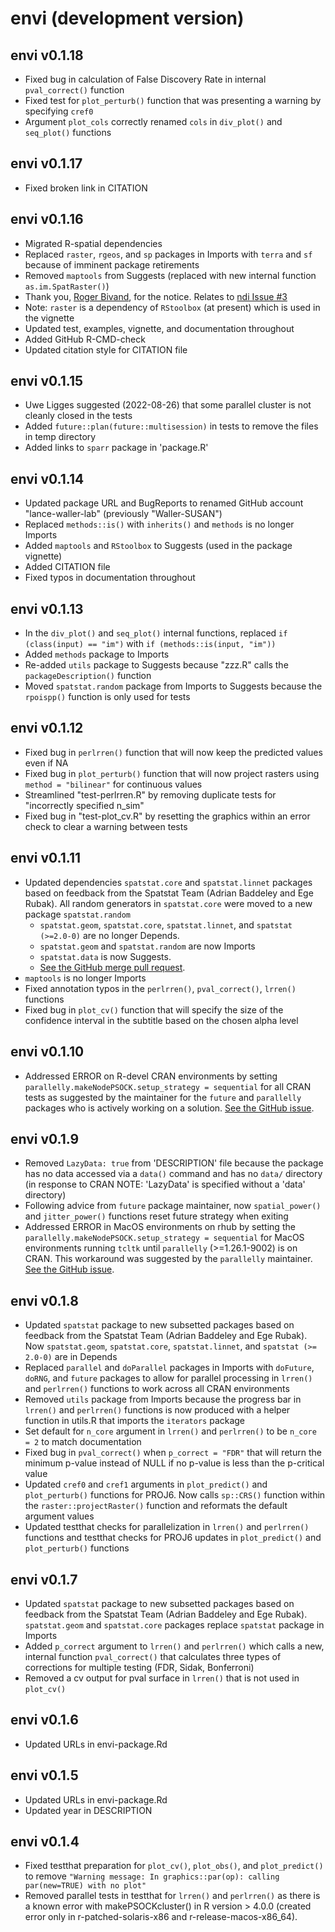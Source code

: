 # envi (development version)

## envi v0.1.18
* Fixed bug in calculation of False Discovery Rate in internal `pval_correct()` function
* Fixed test for `plot_perturb()` function that was presenting a warning by specifying `cref0`
* Argument `plot_cols` correctly renamed `cols` in `div_plot()` and `seq_plot()` functions

## envi v0.1.17
* Fixed broken link in CITATION

## envi v0.1.16
* Migrated R-spatial dependencies
* Replaced `raster`, `rgeos`, and `sp` packages in Imports with `terra` and `sf` because of imminent package retirements
* Removed `maptools` from Suggests (replaced with new internal function `as.im.SpatRaster()`)
* Thank you, [Roger Bivand](https://github.com/rsbivand), for the notice. Relates to [ndi Issue #3](https://github.com/lance-waller-lab/envi/issues/3)
* Note: `raster` is a dependency of `RStoolbox` (at present) which is used in the vignette
* Updated test, examples, vignette, and documentation throughout
* Added GitHub R-CMD-check
* Updated citation style for CITATION file

## envi v0.1.15
* Uwe Ligges suggested (2022-08-26) that some parallel cluster is not cleanly closed in the tests
* Added `future::plan(future::multisession)` in tests to remove the files in temp directory
* Added links to `sparr` package in 'package.R'

## envi v0.1.14
* Updated package URL and BugReports to renamed GitHub account "lance-waller-lab" (previously "Waller-SUSAN")
* Replaced `methods::is()` with `inherits()` and `methods` is no longer Imports
* Added `maptools` and `RStoolbox` to Suggests (used in the package vignette)
* Added CITATION file
* Fixed typos in documentation throughout

## envi v0.1.13
* In the `div_plot()` and `seq_plot()` internal functions, replaced `if (class(input) == "im")` with `if (methods::is(input, "im"))`
* Added `methods` package to Imports
* Re-added `utils` package to Suggests because "zzz.R" calls the `packageDescription()` function
* Moved `spatstat.random` package from Imports to Suggests because the `rpoispp()` function is only used for tests

## envi v0.1.12
* Fixed bug in `perlrren()` function that will now keep the predicted values even if NA
* Fixed bug in `plot_perturb()` function that will now project rasters using `method = "bilinear"` for continuous values
* Streamlined "test-perlrren.R" by removing duplicate tests for "incorrectly specified n_sim"
* Fixed bug in "test-plot_cv.R" by resetting the graphics within an error check to clear a warning between tests

## envi v0.1.11
* Updated dependencies `spatstat.core` and `spatstat.linnet` packages based on feedback from the Spatstat Team (Adrian Baddeley and Ege Rubak). All random generators in `spatstat.core` were moved to a new package `spatstat.random`
  * `spatstat.geom`, `spatstat.core`, `spatstat.linnet`, and `spatstat (>=2.0-0)` are no longer Depends.
  * `spatstat.geom` and `spatstat.random` are now Imports
  * `spatstat.data` is now Suggests.
  * [See the GitHub merge pull request](https://github.com/lance-waller-lab/envi/pull/2/commits/34b67d8a66151f609cafe4a72de39e382abe7f07).
* `maptools` is no longer Imports
* Fixed annotation typos in the `perlrren()`, `pval_correct()`, `lrren()` functions
* Fixed bug in `plot_cv()` function that will specify the size of the confidence interval in the subtitle based on the chosen alpha level

## envi v0.1.10
* Addressed ERROR on R-devel CRAN environments by setting `parallelly.makeNodePSOCK.setup_strategy = sequential` for all CRAN tests as suggested by the maintainer for the `future` and `parallelly` packages who is actively working on a solution. [See the GitHub issue](https://github.com/HenrikBengtsson/parallelly/issues/65).

## envi v0.1.9
* Removed `LazyData: true` from 'DESCRIPTION' file because the package has no data accessed via a `data()` command and has no `data/` directory (in response to CRAN NOTE: 'LazyData' is specified without a 'data' directory)
* Following advice from `future` package maintainer, now `spatial_power()` and `jitter_power()` functions reset future strategy when exiting
* Addressed ERROR in MacOS environments on rhub by setting the `parallelly.makeNodePSOCK.setup_strategy = sequential` for MacOS environments running `tcltk` until `parallelly` (>=1.26.1-9002) is on CRAN. This workaround was suggested by the `parallelly` maintainer. [See the GitHub issue](https://github.com/HenrikBengtsson/parallelly/issues/62#issuecomment-880665390).

## envi v0.1.8
* Updated `spatstat` package to new subsetted packages based on feedback from the Spatstat Team (Adrian Baddeley and Ege Rubak). Now `spatstat.geom`, `spatstat.core`, `spatstat.linnet`, and `spatstat (>= 2.0-0)` are in Depends
* Replaced `parallel` and `doParallel` packages in Imports with `doFuture`, `doRNG`, and `future` packages to allow for parallel processing in `lrren()` and `perlrren()` functions to work across all CRAN environments
* Removed `utils` package from Imports because the progress bar in `lrren()` and `perlrren()` functions is now produced with a helper function in utils.R that imports the `iterators` package
* Set default for `n_core` argument in `lrren()` and `perlrren()` to be `n_core = 2` to match documentation
* Fixed bug in `pval_correct()` when `p_correct = "FDR"` that will return the minimum p-value instead of NULL if no p-value is less than the p-critical value
* Updated `cref0` and `cref1` arguments in `plot_predict()` and `plot_perturb()` functions for PROJ6. Now calls `sp::CRS()` function within the `raster::projectRaster()` function and reformats the default argument values
* Updated testthat checks for parallelization in `lrren()` and `perlrren()` functions and testthat checks for PROJ6 updates in `plot_predict()` and `plot_perturb()` functions

## envi v0.1.7
* Updated `spatstat` package to new subsetted packages based on feedback from the Spatstat Team (Adrian Baddeley and Ege Rubak). `spatstat.geom` and `spatstat.core` packages replace `spatstat` package in Imports
* Added `p_correct` argument to `lrren()` and `perlrren()` which calls a new, internal function `pval_correct()` that calculates three types of corrections for multiple testing (FDR, Sidak, Bonferroni)
* Removed a cv output for pval surface in `lrren()` that is not used in `plot_cv()`

## envi v0.1.6
* Updated URLs in envi-package.Rd

## envi v0.1.5
* Updated URLs in envi-package.Rd
* Updated year in DESCRIPTION

## envi v0.1.4
* Fixed testthat preparation for `plot_cv()`, `plot_obs()`, and `plot_predict()` to remove `"Warning message: In graphics::par(op): calling par(new=TRUE) with no plot"`
* Removed parallel tests in testthat for `lrren()` and `perlrren()` as there is a known error with makePSOCKcluster() in R version > 4.0.0 (created error only in r-patched-solaris-x86 and r-release-macos-x86_64).
  
